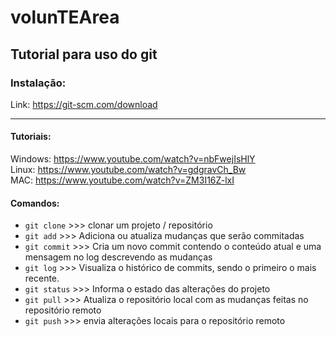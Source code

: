 # volunTEArea


## Tutorial para uso do git

### Instalação:
Link: https://git-scm.com/download
***
#### Tutoriais:
Windows: https://www.youtube.com/watch?v=nbFwejIsHlY
<br>Linux: https://www.youtube.com/watch?v=gdgravCh_Bw
<br>MAC: https://www.youtube.com/watch?v=ZM3I16Z-lxI

#### Comandos:

- `git clone` >>> clonar um projeto / repositório
- `git add` >>> Adiciona ou atualiza mudanças que serão commitadas
- `git commit` >>> Cria um novo commit contendo o conteúdo atual e uma mensagem no log descrevendo as mudanças
- `git log` >>> Visualiza o histórico de commits, sendo o primeiro o mais recente.
- `git status` >>> Informa o estado das alterações do projeto
- `git pull` >>> Atualiza o repositório local com as mudanças feitas no repositório remoto
- `git push` >>> envia alterações locais para o repositório remoto
